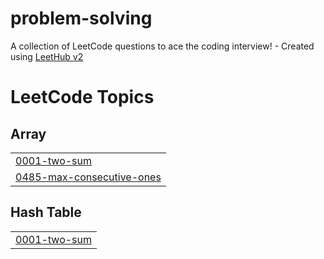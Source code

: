 # problem-solving
A collection of LeetCode questions to ace the coding interview! - Created using [LeetHub v2](https://github.com/arunbhardwaj/LeetHub-2.0)

<!---LeetCode Topics Start-->
# LeetCode Topics
## Array
|  |
| ------- |
| [0001-two-sum](https://github.com/sanjeev662/problem-solving/tree/master/0001-two-sum) |
| [0485-max-consecutive-ones](https://github.com/sanjeev662/problem-solving/tree/master/0485-max-consecutive-ones) |
## Hash Table
|  |
| ------- |
| [0001-two-sum](https://github.com/sanjeev662/problem-solving/tree/master/0001-two-sum) |
<!---LeetCode Topics End-->